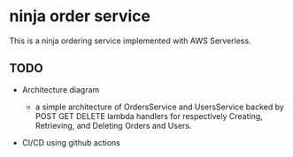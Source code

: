 # ninja order service

This is a ninja ordering service implemented with AWS Serverless.

## TODO
* Architecture diagram
  * a simple architecture of OrdersService and UsersService backed by POST GET DELETE lambda handlers for respectively Creating, Retrieving, and Deleting Orders and Users.

* CI/CD using github actions
